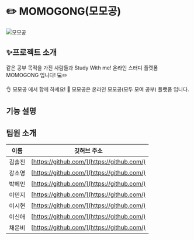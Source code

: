 # ✏️ MOMOGONG(모모공)
![모모공](https://user-images.githubusercontent.com/103248831/219248209-940b3903-d80e-4abc-80d6-44059b1ff76b.png)
##  ✨프로젝트 소개
같은 공부 목적을 가진 사람들과 Study With me!
온라인 스터디 플랫폼 MOMOGONG 입니다! 💻✏️

👌 모모공 에서 함께 하세요! 📝
모모공은 온라인 모모공(모두 모여 공부) 플랫폼 입니다.

## 기능 설명


## 팀원 소개

|   이름   |                        깃허브 주소                         | 
| :------: | :--------------------------------------------------------: | 
|  김솔진  | [https://github.com/](https://github.com/)   | 
|  강소영  | [https://github.com/](https://github.com/)     | 
|  박헤인  | [https://github.com/](https://github.com/) |
|  이민지  | [https://github.com/](https://github.com/) |
|  이시현  | [https://github.com/](https://github.com/) |
|  이신애  | [https://github.com/](https://github.com/) |
|  채은비  | [https://github.com/](https://github.com/) |
